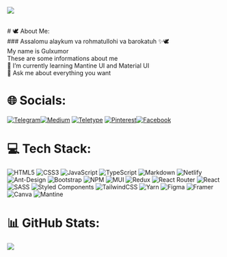 [![](https://visitcount.itsvg.in/api?id=gulxumor&icon=0&color=0)](https://visitcount.itsvg.in)
[](https://img.shields.io/github/followers/gulxumor)

<br/>
# 🕊 About Me: <br>
  ### Assalomu alaykum va rohmatullohi va barokatuh ✨🕊 <br>
   My name is Gulxumor <br>
   These are some informations about me <br>
🌱 I’m currently learning Mantine UI and Material UI<br>💬 Ask me about everything you want

# 🌐 Socials:
[![Telegram](https://img.shields.io/badge/Telegram-%231877F5.svg?logo=Telegram&logoColor=white)](https://t.me/ErkinjonovaGulxumor)[![Medium](https://img.shields.io/badge/Medium-12100E?logo=medium&logoColor=white)](https://medium.com/@https://medium.com/@gulxumor) [![Teletype](https://img.shields.io/badge/Teletype-%23563D7C.svg?logo=Teletype&logoColor=white)](https://teletype.in/@gulxumor)
[![Pinterest](https://img.shields.io/badge/Pinterest-%232C8EBB.svg?logo=Pinterest&logoColor=white)](https://pinterest.com/https://www.pinterest.com/erkinjonovagulxumor/)[![Facebook](https://img.shields.io/badge/Facebook-%231877F2.svg?logo=Facebook&logoColor=white)](https://facebook.com/https://www.facebook.com/profile.php?id=100092847492429)

# 💻 Tech Stack:
![HTML5](https://img.shields.io/badge/html5-%23E34F26.svg?style=for-the-badge&logo=html5&logoColor=white) ![CSS3](https://img.shields.io/badge/css3-%231572B6.svg?style=for-the-badge&logo=css3&logoColor=white) ![JavaScript](https://img.shields.io/badge/javascript-%23323330.svg?style=for-the-badge&logo=javascript&logoColor=%23F7DF1E) ![TypeScript](https://img.shields.io/badge/typescript-%23007ACC.svg?style=for-the-badge&logo=typescript&logoColor=white) ![Markdown](https://img.shields.io/badge/markdown-%23000000.svg?style=for-the-badge&logo=markdown&logoColor=white) ![Netlify](https://img.shields.io/badge/netlify-%23000000.svg?style=for-the-badge&logo=netlify&logoColor=#00C7B7) ![Ant-Design](https://img.shields.io/badge/-AntDesign-%230170FE?style=for-the-badge&logo=ant-design&logoColor=white) ![Bootstrap](https://img.shields.io/badge/bootstrap-%23563D7C.svg?style=for-the-badge&logo=bootstrap&logoColor=white) ![NPM](https://img.shields.io/badge/NPM-%23000000.svg?style=for-the-badge&logo=npm&logoColor=white) ![MUI](https://img.shields.io/badge/MUI-%230081CB.svg?style=for-the-badge&logo=material-ui&logoColor=white) ![Redux](https://img.shields.io/badge/redux-%23593d88.svg?style=for-the-badge&logo=redux&logoColor=white) ![React Router](https://img.shields.io/badge/React_Router-CA4245?style=for-the-badge&logo=react-router&logoColor=white) ![React](https://img.shields.io/badge/react-%2320232a.svg?style=for-the-badge&logo=react&logoColor=%2361DAFB) ![SASS](https://img.shields.io/badge/SASS-hotpink.svg?style=for-the-badge&logo=SASS&logoColor=white) ![Styled Components](https://img.shields.io/badge/styled--components-DB7093?style=for-the-badge&logo=styled-components&logoColor=white) ![TailwindCSS](https://img.shields.io/badge/tailwindcss-%2338B2AC.svg?style=for-the-badge&logo=tailwind-css&logoColor=white) ![Yarn](https://img.shields.io/badge/yarn-%232C8EBB.svg?style=for-the-badge&logo=yarn&logoColor=white) ![Figma](https://img.shields.io/badge/figma-%23F24E1E.svg?style=for-the-badge&logo=figma&logoColor=white) ![Framer](https://img.shields.io/badge/Framer-black?style=for-the-badge&logo=framer&logoColor=blue) ![Canva](https://img.shields.io/badge/Canva-%2300C4CC.svg?style=for-the-badge&logo=Canva&logoColor=white)
![Mantine](https://img.shields.io/badge/mantine-%231877F2.svg?style=for-the-badge&logo=mantine&logoColor=white)

# 📊 GitHub Stats:
![](https://github-readme-stats.vercel.app/api/top-langs/?username=gulxumor&theme=calm&hide_border=true&include_all_commits=false&count_private=false&layout=compact)
